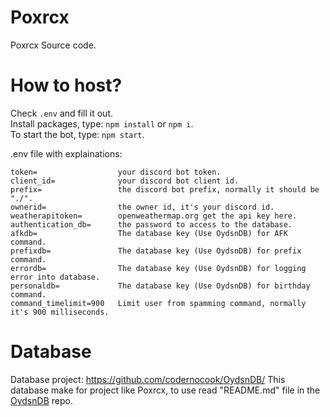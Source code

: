 # Poxrcx
Poxrcx Source code.

# How to host?
Check `.env` and fill it out.\
Install packages, type: `npm install` or `npm i`.\
To start the bot, type: `npm start`.

.env file with explainations:
```env
token=                  your discord bot token.
client_id=              your discord bot client id.
prefix=                 the discord bot prefix, normally it should be "./".
ownerid=                the owner id, it's your discord id.
weatherapitoken=        openweathermap.org get the api key here.
authentication_db=      the password to access to the database.
afkdb=                  The database key (Use OydsnDB) for AFK command.
prefixdb=               The database key (Use OydsnDB) for prefix command.
errordb=                The database key (Use OydsnDB) for logging error into database.
personaldb=             The database key (Use OydsnDB) for birthday command.
command_timelimit=900   Limit user from spamming command, normally it's 900 milliseconds.
```

# Database
Database project: https://github.com/codernocook/OydsnDB/
This database make for project like Poxrcx, to use read "README.md" file in the [OydsnDB](https://github.com/codernocook/OydsnDB/) repo.
